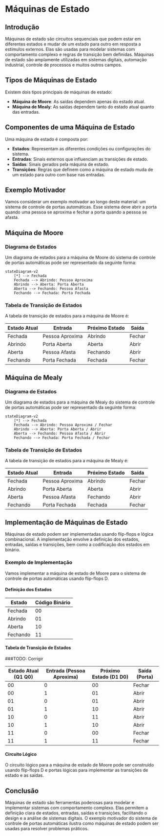 # Máquinas de Estado

## Introdução

Máquinas de estado são circuitos sequenciais que podem estar em diferentes estados e mudar de um estado para outro em resposta a estímulos externos. Elas são usadas para modelar sistemas com comportamento complexo e regras de transição bem definidas. Máquinas de estado são amplamente utilizadas em sistemas digitais, automação industrial, controle de processos e muitos outros campos.

## Tipos de Máquinas de Estado

Existem dois tipos principais de máquinas de estado:

- **Máquina de Moore**: As saídas dependem apenas do estado atual.
- **Máquina de Mealy**: As saídas dependem tanto do estado atual quanto das entradas.

## Componentes de uma Máquina de Estado

Uma máquina de estado é composta por:

- **Estados**: Representam as diferentes condições ou configurações do sistema.
- **Entradas**: Sinais externos que influenciam as transições de estado.
- **Saídas**: Sinais gerados pela máquina de estado.
- **Transições**: Regras que definem como a máquina de estado muda de um estado para outro com base nas entradas.

## Exemplo Motivador

Vamos considerar um exemplo motivador ao longo deste material: um sistema de controle de portas automáticas. Esse sistema deve abrir a porta quando uma pessoa se aproxima e fechar a porta quando a pessoa se afasta.

## Máquina de Moore

### Diagrama de Estados

Um diagrama de estados para a máquina de Moore do sistema de controle de portas automáticas pode ser representado da seguinte forma:

```mermaid
stateDiagram-v2
    [*] --> Fechada
    Fechada --> Abrindo: Pessoa Aproxima
    Abrindo --> Aberta: Porta Aberta
    Aberta --> Fechando: Pessoa Afasta
    Fechando --> Fechada: Porta Fechada
```

### Tabela de Transição de Estados

A tabela de transição de estados para a máquina de Moore é:

| Estado Atual | Entrada          | Próximo Estado | Saída   |
|--------------|------------------|----------------|---------|
| Fechada      | Pessoa Aproxima  | Abrindo        | Fechar  |
| Abrindo      | Porta Aberta     | Aberta         | Abrir   |
| Aberta       | Pessoa Afasta    | Fechando       | Abrir   |
| Fechando     | Porta Fechada    | Fechada        | Fechar  |

## Máquina de Mealy

### Diagrama de Estados

Um diagrama de estados para a máquina de Mealy do sistema de controle de portas automáticas pode ser representado da seguinte forma:

```mermaid
stateDiagram-v2
    [*] --> Fechada
    Fechada --> Abrindo: Pessoa Aproxima / Fechar
    Abrindo --> Aberta: Porta Aberta / Abrir
    Aberta --> Fechando: Pessoa Afasta / Abrir
    Fechando --> Fechada: Porta Fechada / Fechar
```

### Tabela de Transição de Estados

A tabela de transição de estados para a máquina de Mealy é:

| Estado Atual | Entrada          | Próximo Estado | Saída   |
|--------------|------------------|----------------|---------|
| Fechada      | Pessoa Aproxima  | Abrindo        | Fechar  |
| Abrindo      | Porta Aberta     | Aberta         | Abrir   |
| Aberta       | Pessoa Afasta    | Fechando       | Abrir   |
| Fechando     | Porta Fechada    | Fechada        | Fechar  |

## Implementação de Máquinas de Estado

Máquinas de estado podem ser implementadas usando flip-flops e lógica combinacional. A implementação envolve a definição dos estados, entradas, saídas e transições, bem como a codificação dos estados em binário.

### Exemplo de Implementação

Vamos implementar a máquina de estado de Moore para o sistema de controle de portas automáticas usando flip-flops D.

#### Definição dos Estados

| Estado   | Código Binário |
|----------|----------------|
| Fechada  | 00             |
| Abrindo  | 01             |
| Aberta   | 10             |
| Fechando | 11             |

#### Tabela de Transição de Estados

###TODO: Corrigir

| Estado Atual (Q1 Q0) | Entrada (Pessoa Aproxima) | Próximo Estado (D1 D0) | Saída (Porta) |
|----------------------|---------------------------|------------------------|---------------|
| 00                   | 0                         | 00                     | Fechar        |
| 00                   | 1                         | 01                     | Abrir         |
| 01                   | 0                         | 01                     | Abrir         |
| 01                   | 1                         | 10                     | Abrir         |
| 10                   | 0                         | 11                     | Abrir         |
| 10                   | 1                         | 10                     | Abrir         |
| 11                   | 0                         | 00                     | Fechar        |
| 11                   | 1                         | 11                     | Fechar        |

#### Circuito Lógico

O circuito lógico para a máquina de estado de Moore pode ser construído usando flip-flops D e portas lógicas para implementar as transições de estado e as saídas.

## Conclusão

Máquinas de estado são ferramentas poderosas para modelar e implementar sistemas com comportamento complexo. Elas permitem a definição clara de estados, entradas, saídas e transições, facilitando o design e a análise de sistemas digitais. O exemplo motivador do sistema de controle de portas automáticas ilustra como máquinas de estado podem ser usadas para resolver problemas práticos.

